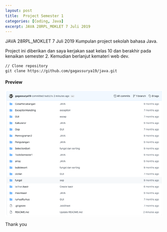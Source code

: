 ```yaml
---
layout: post
title:  Project Semester 1
categories: [Coding, Java]
excerpt: JAVA 28RPL_MOKLET 7 Juli 2019
---
```


JAVA 28RPL_MOKLET 7 Juli 2019
Kumpulan project sekolah bahasa Java.

Project ini diberikan dan saya kerjakan saat kelas 10 dan berakhir pada kenaikan semester 2. Kemudian berlanjut kemateri web dev. 

```
// Clone repository
git clone https://github.com/gagassurya19/java.git
```

#### Preview
![tokobuku](https://github.com/gagassurya19/gagassurya19.github.io/blob/master/_posts/image/java.png?raw=true)

Thank you